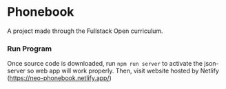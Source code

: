 # Phonebook

A project made through the Fullstack Open curriculum.

### Run Program

Once source code is downloaded, run `npm run server` to activate the json-server so web app will work properly. Then, visit website hosted by Netlify (https://neo-phonebook.netlify.app/)

